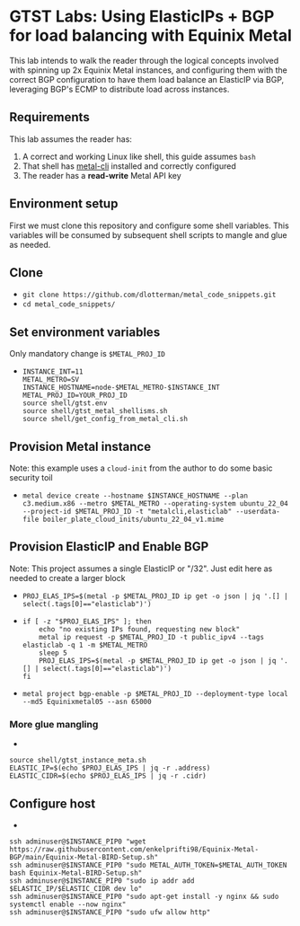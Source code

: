 # GTST Labs: Using ElasticIPs + BGP for load balancing with Equinix Metal

This lab intends to walk the reader through the logical concepts involved with spinning up 2x Equinix Metal instances, and configuring them with the correct BGP configuration to have them load balance an ElasticIP via BGP, leveraging BGP's ECMP to distribute load across instances.

## Requirements

This lab assumes the reader has:

1. A correct and working Linux like shell, this guide assumes `bash`
2. That shell has [metal-cli](https://deploy.equinix.com/developers/docs/metal/libraries/cli/) installed and correctly configured
3. The reader has a **read-write** Metal API key

## Environment setup

First we must clone this repository and configure some shell variables. This variables will be consumed by subsequent shell scripts to mangle and glue as needed.

## Clone
- `git clone https://github.com/dlotterman/metal_code_snippets.git`
- `cd metal_code_snippets/`

## Set environment variables

Only mandatory change is `$METAL_PROJ_ID`

-
	```
	INSTANCE_INT=11
	METAL_METRO=SV
	INSTANCE_HOSTNAME=node-$METAL_METRO-$INSTANCE_INT
	METAL_PROJ_ID=YOUR_PROJ_ID
	source shell/gtst.env
	source shell/gtst_metal_shellisms.sh
	source shell/get_config_from_metal_cli.sh
	```

## Provision Metal instance

Note: this example uses a `cloud-init` from the author to do some basic security toil

- `metal device create --hostname $INSTANCE_HOSTNAME --plan c3.medium.x86 --metro $METAL_METRO --operating-system ubuntu_22_04 --project-id $METAL_PROJ_ID -t "metalcli,elasticlab" --userdata-file boiler_plate_cloud_inits/ubuntu_22_04_v1.mime`


## Provision ElasticIP and Enable BGP

Note: This project assumes a single ElasticIP or "/32". Just edit here as needed to create a larger block

- `PROJ_ELAS_IPS=$(metal -p $METAL_PROJ_ID ip get -o json | jq '.[] | select(.tags[0]=="elasticlab")')`

-
	```
	if [ -z "$PROJ_ELAS_IPS" ]; then
		echo "no existing IPs found, requesting new block"
		metal ip request -p $METAL_PROJ_ID -t public_ipv4 --tags elasticlab -q 1 -m $METAL_METRO
		sleep 5
		PROJ_ELAS_IPS=$(metal -p $METAL_PROJ_ID ip get -o json | jq '.[] | select(.tags[0]=="elasticlab")')
	fi
	```

- `metal project bgp-enable -p $METAL_PROJ_ID --deployment-type local --md5 Equinixmetal05 --asn 65000`

### More glue mangling

-
```
source shell/gtst_instance_meta.sh
ELASTIC_IP=$(echo $PROJ_ELAS_IPS | jq -r .address)
ELASTIC_CIDR=$(echo $PROJ_ELAS_IPS | jq -r .cidr)
```

## Configure host

-
```
ssh adminuser@$INSTANCE_PIP0 "wget https://raw.githubusercontent.com/enkelprifti98/Equinix-Metal-BGP/main/Equinix-Metal-BIRD-Setup.sh"
ssh adminuser@$INSTANCE_PIP0 "sudo METAL_AUTH_TOKEN=$METAL_AUTH_TOKEN bash Equinix-Metal-BIRD-Setup.sh"
ssh adminuser@$INSTANCE_PIP0 "sudo ip addr add $ELASTIC_IP/$ELASTIC_CIDR dev lo"
ssh adminuser@$INSTANCE_PIP0 "sudo apt-get install -y nginx && sudo systemctl enable --now nginx"
ssh adminuser@$INSTANCE_PIP0 "sudo ufw allow http"
```
